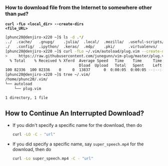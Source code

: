 

### How to download file from the Internet to somewhere other than <code>pwd</code>?
<code><b>curl -fLo \<local\_dir\> --create-dirs \<file\_URL\></b></code>


```bash
[phunc20@denjiro-x220 ~]$ ls -d .*/
../  .cache/   .gnupg/    .julia/  .local/  .mozilla/  .useful-scripts/
./   .config/  .ipython/  .keras/  .mdp/    .pki/      .virtualenvs/
[phunc20@denjiro-x220 ~]$ curl -fLo ~/.vim/autoload/plug.vim --create-dirs \
>     https://raw.githubusercontent.com/junegunn/vim-plug/master/plug.vim
  % Total    % Received % Xferd  Average Speed   Time    Time     Time  Current
                                 Dload  Upload   Total   Spent    Left  Speed
100 82336  100 82336    0     0  13837      0  0:00:05  0:00:05 --:--:-- 17555
[phunc20@denjiro-x220 ~]$ tree ~/.vim/
/home/phunc20/.vim/
└── autoload
    └── plug.vim

1 directory, 1 file

```

## How to Continue An Interrupted Download?
- If you didn't specify a specific name for the download, then do
  ```bash
  curl -LO -C - "url"
  ```
- If you did specify a specific name, say `super_speech.mp4` for the download, then do
  ```bash
  curl -Lo super_speech.mp4 -C - "url"
  ```
